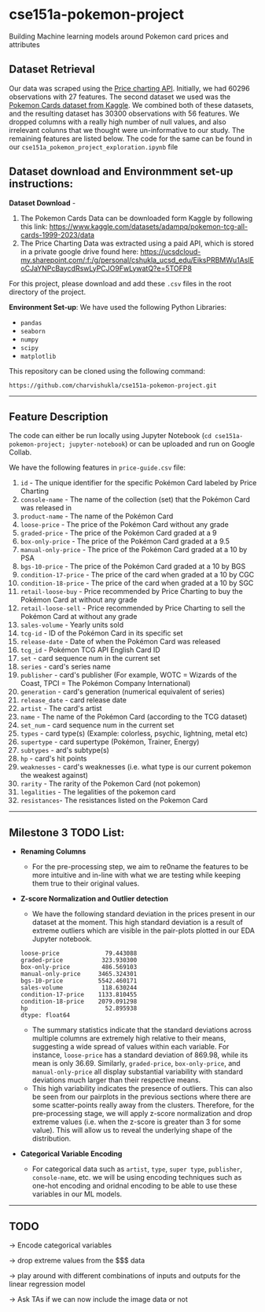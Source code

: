 # cse151a-pokemon-project
Building Machine learning models around Pokemon card prices and attributes

## Dataset Retrieval
Our data was scraped using the [Price charting API](https://www.pricecharting.com/api-documentation). Initially, we had $60296$ observations with $27$ features. The second dataset we used was the [Pokemon Cards dataset from Kaggle](https://www.kaggle.com/datasets/adampq/pokemon-tcg-all-cards-1999-2023/data). We combined both of these datasets, and the resulting dataset has $30300$ observations with $56$ features. We dropped columns with a really high number of null values, and also irrelevant colunns that we thought were un-informative to our study. The remaining features are listed below. The code for the same can be found in our `cse151a_pokemon_project_exploration.ipynb` file

## Dataset download and Environmment set-up instructions:
**Dataset Download** -
1. The Pokemon Cards Data can be downloaded form Kaggle by following this link: https://www.kaggle.com/datasets/adampq/pokemon-tcg-all-cards-1999-2023/data
2. The Price Charting Data was extracted using a paid API, which is stored in a private google drive found here: https://ucsdcloud-my.sharepoint.com/:f:/g/personal/cshukla_ucsd_edu/EiksPRBMWu1AsIEoCJaYNPcBaycdRswLyPCJO9FwLywatQ?e=5TOFP8

For this project, please download and add these `.csv` files in the root directory of the project. 

**Environment Set-up**:
We have used the following Python Libraries:
- `pandas`
- `seaborn`
- `numpy`
- `scipy`
- `matplotlib`

This repository can be cloned using the following command:

```
https://github.com/charvishukla/cse151a-pokemon-project.git
```
---

## Feature Description

The code can either be run locally using Jupyter Notebook (`cd cse151a-pokemon-project; jupyter-notebook`) or can be uploaded and run on Google Collab. 

We have the following features in `price-guide.csv` file:

1. `id` - The unique identifier for the specific Pokémon Card labeled by Price Charting       
2. `console-name` - The name of the collection (set) that the Pokémon Card was released in
3. `product-name` - The name of the Pokémon Card
4. `loose-price` - The price of the Pokémon Card without any grade
5. `graded-price` - The price of the Pokémon Card graded at a 9
6. `box-only-price` - The price of the Pokémon Card graded at a 9.5
7. `manual-only-price` - The price of the Pokémon Card graded at a 10 by PSA
8. `bgs-10-price` - The price of the Pokémon Card graded at a 10 by BGS
9. `condition-17-price` - The price of the card when graded at a 10 by CGC
10. `condition-18-price` - The price of the card when graded at a 10 by SGC
11. `retail-loose-buy` - Price recommended by Price Charting to buy the Pokémon Card at without any grade
12. `retail-loose-sell` - Price recommended by Price Charting to sell the Pokémon Card at without any grade   
13. `sales-volume` - Yearly units sold
14. `tcg-id` - ID of the Pokémon Card in its specific set
15. `release-date` - Date of when the Pokémon Card was released
16. `tcg_id` - Pokémon TCG API English Card ID
17. `set` - card sequence num in the current set
18. `series` - card's series name
19. `publisher` - card's publisher (For example, WOTC = Wizards of the Coast, TPCI = The Pokémon Company International)
20. `generation` - card's generation (numerical equivalent of series)
21. `release_date` - card release date
22. `artist` - The card's artist 
23. `name` - The name of the Pokémon Card (according to the TCG dataset)
24. `set_num` - card sequence num in the current set
25. `types` - card type(s) (Example: colorless, psychic, lightning, metal etc)
26. `supertype` - card supertype (Pokémon, Trainer, Energy)
27. `subtypes` - ard's subtype(s) 
28. `hp` -  card's hit points
29. `weaknesses` - card's weaknesses (i.e. what type is our current pokemon the weakest against)
30. `rarity` - The rarity of the Pokemon Card (not pokemon)
31. `legalities` - The legalities of the pokemon card
32. `resistances`-  The resistances listed on the Pokemon Card 

---
## Milestone 3 TODO List:

- **Renaming Columns**
  - For the pre-processing step, we aim to re0name the features to be more intuitive and in-line with what we are testing while keeping them true to their original values.

- **Z-score Normalization and Outlier detection**
  - We have the following standard deviation in the prices present in our dataset at the moment. This high standard deviation is a result of extreme outliers which are visible in the pair-plots plotted in our EDA Jupyter notebook. 
  ```
  loose-price             79.443088
  graded-price           323.930300
  box-only-price         486.569103
  manual-only-price     3465.324301
  bgs-10-price          5542.460171
  sales-volume           118.630244
  condition-17-price    1133.810455
  condition-18-price    2079.091298
  hp                      52.895938
  dtype: float64
  ```
  - The summary statistics indicate that the standard deviations across multiple columns are extremely high relative to their means, suggesting a wide spread of values within each variable. For instance, `loose-price` has a standard deviation of 869.98, while its mean is only 36.69. Similarly, `graded-price`, `box-only-price`, and `manual-only-price` all display substantial variability with standard deviations much larger than their respective means.
  - This high variability indicates the presence of outliers. This can also be seen from our pairplots in the previous sections where there are some scatter-points really away from the clusters. Therefore, for the pre-processing stage, we will apply z-score normalization and drop extreme values (i.e. when the z-score is greater than 3 for some value). This will allow us to reveal the underlying shape of the distribution. 

- **Categorical Variable Encoding**
  - For categorical data such as `artist`, `type`, `super type`, `publisher`,  `console-name`, etc. we will be using encoding techniques such as one-hot encoding and oridnal encoding to be able to use these variables in our ML models. 



---
## TODO

-> Encode categorical variables 

-> drop extreme values from the $$$ data 

-> play around with different combinations of inputs and outputs for the linear regression model

-> Ask TAs if we can now include the image data or not
